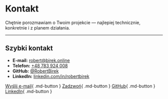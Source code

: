 # Kontakt

Chętnie porozmawiam o Twoim projekcie — najlepiej technicznie, konkretnie i z planem działania.

---

## Szybki kontakt

- **E-mail:** [robert@birek.online](mailto:robert@birek.online)
- **Telefon:** [+48 783 924 008](tel:+48783924008)
- **GitHub:** [@RobertBirek](https://github.com/RobertBirek)
- **LinkedIn:** [linkedin.com/in/robertbirek](https://www.linkedin.com/in/robertbirek/)

[Wyślij e-mail](mailto:robert@birek.online){ .md-button }
[Zadzwoń](tel:+48783924008){ .md-button }
[GitHub](https://github.com/RobertBirek){ .md-button }
[LinkedIn](https://www.linkedin.com/in/robertbirek/){ .md-button }
